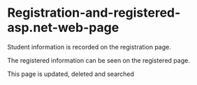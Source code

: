 # Registration-and-registered-asp.net-web-page

Student information is recorded on the registration page. 

The registered information can be seen on the registered page. 

This page is updated, deleted and searched
